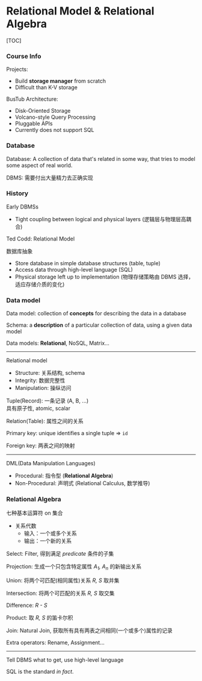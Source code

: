 # Relational Model & Relational Algebra

[TOC]

### Course Info

Projects:

* Build **storage manager** from scratch
* Difficult than K-V storage

BusTub Architecture:

* Disk-Oriented Storage
* Volcano-style Query Processing
* Pluggable APIs
* Currently does not support SQL

### Database

Database: A collection of data that's related in some way, that tries to model some aspect of real world.

DBMS: 需要付出大量精力去正确实现

### History

Early DBMSs

* Tight coupling between logical and physical layers (逻辑层与物理层高耦合)

Ted Codd: Relational Model

数据库抽象

* Store database in simple database structures (table, tuple)
* Access data through high-level language (SQL)
* Physical storage left up to implementation (物理存储策略由 DBMS 选择，适应存储介质的变化)

### Data model

Data model: collection of **concepts** for describing the data in a database

Schema: a **description** of a particular collection of data, using a given data model

Data models: **Relational**, NoSQL, Matrix...

---

Relational model

* Structure: 关系结构, schema
* Integrity: 数据完整性
* Manipulation: 操纵访问

Tuple(Record): 一条记录 (A, B, ...)<br/>具有原子性, atomic, scalar

Relation(Table): 属性之间的关系

Primary key: unique identifies a single tuple => `id`

Foreign key: 两表之间的映射

---

DML(Data Manipulation Languages)

* Procedural: 指令型 (**Relational Algebra**)
* Non-Procedural: 声明式 (Relational Calculus, 数学推导)

### Relational Algebra

七种基本运算符 on 集合

* 关系代数
  * 输入：一个或多个关系
  * 输出：一个新的关系

Select: Filter, 得到满足 *predicate* 条件的子集

Projection: 生成一个只包含特定属性 *A<sub>1</sub>, A<sub>n</sub>* 的新输出关系

Union: 将两个可匹配(相同属性)关系 *R, S* 取并集

Intersection: 将两个可匹配的关系 *R, S* 取交集

Difference: *R - S*

Product: 取 *R, S* 的笛卡尔积

Join: Natural Join, 获取所有具有两表之间相同(一个或多个)属性的记录

Extra operators: Rename, Assignment...

---

Tell DBMS what to get, use high-level language

SQL is the standard *in fact*.
